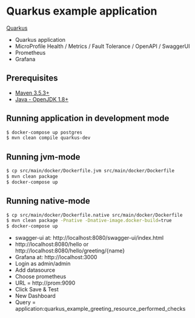 # Quarkus example application
[Quarkus](https://quarkus.io)

* Quarkus application
* MicroProfile Health / Metrics / Fault Tolerance / OpenAPI / SwaggerUI
* Prometheus
* Grafana

## Prerequisites
* [Maven 3.5.3+](https://maven.apache.org/install.html)
* [Java - OpenJDK 1.8+](https://adoptopenjdk.net/)

## Running application in development mode
```bash
$ docker-compose up postgres
$ mvn clean compile quarkus-dev
```

## Running jvm-mode
```bash
$ cp src/main/docker/Dockerfile.jvm src/main/docker/Dockerfile
$ mvn clean package
$ docker-compose up
```

## Running native-mode
```bash
$ cp src/main/docker/Dockerfile.native src/main/docker/Dockerfile
$ mvn clean package -Pnative -Dnative-image.docker-build=true
$ docker-compose up
```

* swagger-ui at: http://localhost:8080/swagger-ui/index.html
* http://localhost:8080/hello or http://localhost:8080/hello/greeting/{name}
* Grafana at: http://localhost:3000
* Login as  admin/admin
* Add datasource
* Choose prometheus
* URL = http://prom:9090
* Click Save & Test
* New Dashboard
* Query = application:quarkus_example_greeting_resource_performed_checks


